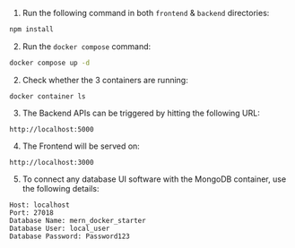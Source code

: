 1. Run the following command in both `frontend` & `backend` directories:
```bash
npm install
```
2. Run the `docker compose` command:
```bash
docker compose up -d
```

2. Check whether the 3 containers are running:
```
docker container ls
```

3. The Backend APIs can be triggered by hitting the following URL:
```
http://localhost:5000
```

4. The Frontend will be served on:
```
http://localhost:3000
```

5. To connect any database UI software with the MongoDB container, use the following details:
```
Host: localhost
Port: 27018
Database Name: mern_docker_starter
Database User: local_user
Database Password: Password123
```